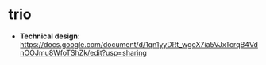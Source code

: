 # trio

* __Technical design__: https://docs.google.com/document/d/1qn1yyDRt_wgoX7ia5VJxTcrqB4VdnOOJmu8WfoTShZk/edit?usp=sharing
